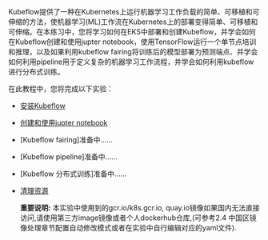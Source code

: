 Kubeflow提供了一种在Kubernetes上运行机器学习工作负载的简单、可移植和可伸缩的方法，使机器学习(ML)工作流在Kubernetes上的部署变得简单、可移植和可伸缩。在本练习中，您将学习如何在EKS中部署和创建Kubeflow，并学会如何在Kubeflow创建和使用jupter notebook，使用TensorFlow运行一个单节点培训和推理，以及如果利用kubeflow fairing将训练后的模型部署为预测端点、并学会如何利用pipeline用于定义复杂的机器学习工作流程，并学会如何利用kubeflow进行分布式训练。


 在此教程中，您将完成以下实验：

  * [安装Kubeflow](安装Kubeflow.md)

  * [创建和使用jupter notebook](创建和使用jupter笔记本.md)

  * [Kubeflow fairing]准备中......

  * [Kubeflow pipeline]准备中......

  * [Kubeflow 分布式训练]准备中......

  * [清理资源](清理资源.md)

 
    **重要说明:** 本实验中使用到的gcr.io/k8s.gcr.io, quay.io镜像如果国内无法直接访问,请使用第三方image镜像或者个人dockerhub仓库,(可参考2.4 中国区镜像处理章节配置自动修改模式或者在实验中自行编辑对应的yaml文件).

#### 